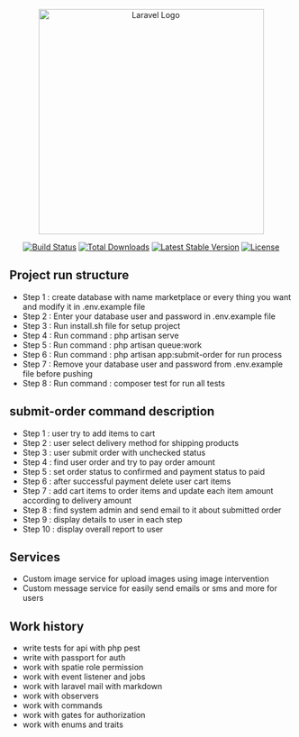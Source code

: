 <p align="center"><a href="https://laravel.com" target="_blank"><img src="https://raw.githubusercontent.com/laravel/art/master/logo-lockup/5%20SVG/2%20CMYK/1%20Full%20Color/laravel-logolockup-cmyk-red.svg" width="400" alt="Laravel Logo"></a></p>

<p align="center">
<a href="https://github.com/laravel/framework/actions"><img src="https://github.com/laravel/framework/workflows/tests/badge.svg" alt="Build Status"></a>
<a href="https://packagist.org/packages/laravel/framework"><img src="https://img.shields.io/packagist/dt/laravel/framework" alt="Total Downloads"></a>
<a href="https://packagist.org/packages/laravel/framework"><img src="https://img.shields.io/packagist/v/laravel/framework" alt="Latest Stable Version"></a>
<a href="https://packagist.org/packages/laravel/framework"><img src="https://img.shields.io/packagist/l/laravel/framework" alt="License"></a>
</p>

## Project run structure

- Step 1 : create database with name marketplace or every thing you want and modify it in .env.example file
- Step 2 : Enter your database user and password in .env.example file
- Step 3 : Run install.sh file for setup project
- Step 4 : Run command : php artisan serve
- Step 5 : Run command : php artisan queue:work
- Step 6 : Run command : php artisan app:submit-order for run process
- Step 7 : Remove your database user and password from .env.example file before pushing
- Step 8 : Run command : composer test for run all tests

## submit-order command description

- Step 1 : user try to add items to cart
- Step 2 : user select delivery method for shipping products
- Step 3 : user submit order with unchecked status
- Step 4 : find user order and try to pay order amount
- Step 5 : set order status to confirmed and payment status to paid
- Step 6 : after successful payment delete user cart items
- Step 7 : add cart items to order items and update each item amount according to delivery amount
- Step 8 : find system admin and send email to it about submitted order
- Step 9 : display details to user in each step
- Step 10 : display overall report to user

## Services

- Custom image service for upload images using image intervention
- Custom message service for easily send emails or sms and more for users

## Work history

- write tests for api with php pest
- write with passport for auth
- work with spatie role permission
- work with event listener and jobs
- work with laravel mail with markdown
- work with observers
- work with commands
- work with gates for authorization
- work with enums and traits
